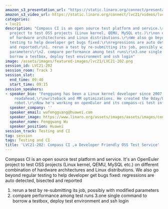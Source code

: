 ```yaml
---
amazon_s3_presentation_url: "https://static.linaro.org/connect/presentations/lvc21-202.pdf"
amazon_s3_video_url: https://static.linaro.org/connect/lvc21/videos/lvc21-202.mp4
categories:
- lvc21
description: "Compass CI is an open source test platform and service.\r\nIt's an OpenEuler
  project to test OSS projects (Linux kernel, QEMU, MySQL etc.)\r\non different combination
  of hardware architectures and Linux distributions.\r\nWe also go beyond regular
  testing to help developer get bugs fixed:\r\nregressions are auto detected, bisected
  and reported\r\n1. rerun a test by re-submitting its job, possibly with modified
  parameters\r\n2. compare performance among test runs\r\n3.one single command to
  borrow a testbox, deploy test environment and ssh login"
image: /assets/images/featured-images/lvc21/LVC21-202.png
session_id: LVC21-202
session_room: Track 3
session_slot:
  end_time: 09:40
  start_time: 09:15
session_speakers:
- speaker_bio: "Fengguang has been a Linux kernel developer since 2007, working on
    readahead,\r\nwriteback and MM optimizations. He created the 0day/LKP kernel test
    robot.\r\nNow he's working on openEuler and its compass-ci test infrastructure."
  speaker_company: ''
  speaker_email: wufengguang@huawei.com
  speaker_image: https://www.linaro.org/assets/images/assets/images/content/avatar-placeholder-75-8797d5.png
  speaker_name: Fengguang Wu
  speaker_position: Huawei
session_track: Testing and CI
tag: session
tags: Testing and CI
title: 'LVC21-202: Compass CI ,a Developer Friendly OSS Test Service'
---
```


Compass CI is an open source test platform and service.
It's an OpenEuler project to test OSS projects (Linux kernel, QEMU, MySQL etc.)
on different combination of hardware architectures and Linux distributions.
We also go beyond regular testing to help developer get bugs fixed:
regressions are auto detected, bisected and reported
1. rerun a test by re-submitting its job, possibly with modified parameters
2. compare performance among test runs
3.one single command to borrow a testbox, deploy test environment and ssh login
